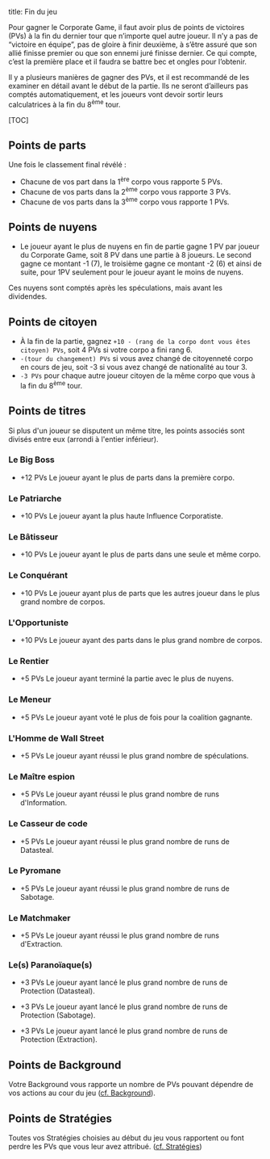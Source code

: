 title: Fin du jeu

Pour gagner le Corporate Game, il faut avoir plus de points de victoires (PVs) à la fin du dernier tour que n’importe quel autre joueur. Il n’y a pas de “victoire en équipe”, pas de gloire à finir deuxième, à s’être assuré que son allié finisse premier ou que son ennemi juré finisse dernier. Ce qui compte, c’est la première place et il faudra se battre bec et ongles pour l’obtenir.

Il y a plusieurs manières de gagner des PVs, et il est recommandé de les examiner en détail avant le début de la partie. Ils ne seront d’ailleurs pas comptés automatiquement, et les joueurs vont devoir sortir leurs calculatrices à la fin du 8<sup>ème</sup> tour.

[TOC]

## Points de parts
Une fois le classement final révélé :

* Chacune de vos part dans la 1<sup>ère</sup> corpo vous rapporte 5 PVs.
* Chacune de vos parts dans la 2<sup>ème</sup> corpo vous rapporte 3 PVs.
* Chacune de vos parts dans la 3<sup>ème</sup> corpo vous rapporte 1 PVs.

## Points de nuyens
* Le joueur ayant le plus de nuyens en fin de partie gagne 1 PV par joueur du Corporate Game, soit 8 PV dans une partie à 8 joueurs. Le second gagne ce montant -1 (7), le troisième gagne ce montant -2 (6) et ainsi de suite, pour 1PV seulement pour le joueur ayant le moins de nuyens.

Ces nuyens sont comptés après les spéculations, mais avant les dividendes. 

## Points de citoyen
* À la fin de la partie, gagnez `+10 - (rang de la corpo dont vous êtes citoyen) PVs`, soit 4 PVs si votre corpo a fini rang 6.  
*  `-(tour du changement) PVs` si vous avez changé de citoyenneté corpo en cours de jeu, soit -3 si vous avez changé de nationalité au tour 3.
*  `-3 PVs` pour chaque autre joueur citoyen de la même corpo que vous à la fin du 8<sup>ème</sup> tour.

## Points de titres
Si plus d'un joueur se disputent un même titre, les points associés sont divisés entre eux (arrondi à l'entier inférieur).

### Le Big Boss
* +12 PVs
Le joueur ayant le plus de parts dans la première corpo.

### Le Patriarche
* +10 PVs
Le joueur ayant la plus haute Influence Corporatiste.

### Le Bâtisseur
* +10 PVs
Le joueur ayant le plus de parts dans une seule et même corpo.

### Le Conquérant
* +10 PVs
Le joueur ayant plus de parts que les autres joueur dans le plus grand nombre de corpos.

### L'Opportuniste
* +10 PVs
Le joueur ayant des parts dans le plus grand nombre de corpos.

### Le Rentier
* +5 PVs
Le joueur ayant terminé la partie avec le plus de nuyens.

### Le Meneur
* +5 PVs
Le joueur ayant voté le plus de fois pour la coalition gagnante.

### L'Homme de Wall Street
* +5 PVs
Le joueur ayant réussi le plus grand nombre de spéculations.

### Le Maître espion
* +5 PVs
Le joueur ayant réussi le plus grand nombre de runs d'Information.

### Le Casseur de code
* +5 PVs
Le joueur ayant réussi le plus grand nombre de runs de Datasteal.

### Le Pyromane
* +5 PVs
Le joueur ayant réussi le plus grand nombre de runs de Sabotage.

### Le Matchmaker
* +5 PVs
Le joueur ayant réussi le plus grand nombre de runs d'Extraction.

### Le(s) Paranoïaque(s)
* +3 PVs
Le joueur ayant lancé le plus grand nombre de runs de Protection (Datasteal).

* +3 PVs
Le joueur ayant lancé le plus grand nombre de runs de Protection (Sabotage).

* +3 PVs
Le joueur ayant lancé le plus grand nombre de runs de Protection (Extraction).

## Points de Background
Votre Background vous rapporte un nombre de PVs pouvant dépendre de vos actions au cour du jeu ([cf. Background](start.md#background)).

## Points de Stratégies
Toutes vos Stratégies choisies au début du jeu vous rapportent ou font perdre les PVs que vous leur avez attribué. ([cf. Stratégies](start.md#stratégies))
